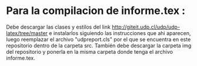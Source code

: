 # Para la compilacion de informe.tex :
Debe descargar las clases y estilos del link http://giteit.udp.cl/udp/udp-latex/tree/master  e instalarlos siguiendo las instrucciones que ahi aparecen, luego reemplazar el archivo "udpreport.cls" por el que se encuentra en este repositorio dentro de la carpeta src. También debe descargar la carpeta img del repositorio y ponerla en la misma carpeta donde tenga el archivo informe.tex.
